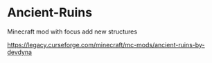 # Ancient-Ruins
 Minecraft mod with focus add new structures

https://legacy.curseforge.com/minecraft/mc-mods/ancient-ruins-by-devdyna
